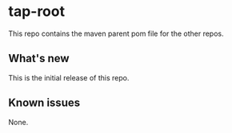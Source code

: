 # tap-root

This repo contains the maven parent pom file for the other repos.

## What's new

This is the initial release of this repo.

## Known issues

None.
